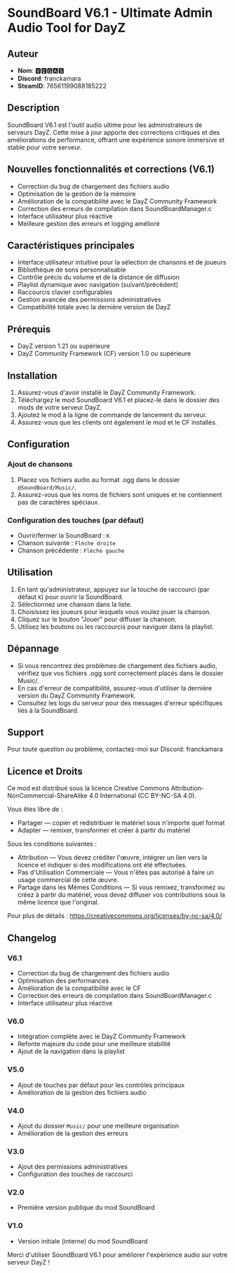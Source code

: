 # SoundBoard V6.1 - Ultimate Admin Audio Tool for DayZ

## Auteur
- **Nom**: 🆅🅴🅶🅰🆂
- **Discord**: franckamara
- **SteamID**: 76561199088185222

## Description
SoundBoard V6.1 est l'outil audio ultime pour les administrateurs de serveurs DayZ. Cette mise à jour apporte des corrections critiques et des améliorations de performance, offrant une expérience sonore immersive et stable pour votre serveur.

## Nouvelles fonctionnalités et corrections (V6.1)
- Correction du bug de chargement des fichiers audio
- Optimisation de la gestion de la mémoire
- Amélioration de la compatibilité avec le DayZ Community Framework
- Correction des erreurs de compilation dans SoundBoardManager.c
- Interface utilisateur plus réactive
- Meilleure gestion des erreurs et logging amélioré

## Caractéristiques principales
- Interface utilisateur intuitive pour la sélection de chansons et de joueurs
- Bibliothèque de sons personnalisable
- Contrôle précis du volume et de la distance de diffusion
- Playlist dynamique avec navigation (suivant/précédent)
- Raccourcis clavier configurables
- Gestion avancée des permissions administratives
- Compatibilité totale avec la dernière version de DayZ

## Prérequis
- DayZ version 1.21 ou supérieure
- DayZ Community Framework (CF) version 1.0 ou supérieure

## Installation
1. Assurez-vous d'avoir installé le DayZ Community Framework.
2. Téléchargez le mod SoundBoard V6.1 et placez-le dans le dossier des mods de votre serveur DayZ.
3. Ajoutez le mod à la ligne de commande de lancement du serveur.
4. Assurez-vous que les clients ont également le mod et le CF installés.


## Configuration
### Ajout de chansons
1. Placez vos fichiers audio au format .ogg dans le dossier `@SoundBoard/Music/`.
2. Assurez-vous que les noms de fichiers sont uniques et ne contiennent pas de caractères spéciaux.

### Configuration des touches (par défaut)
- Ouvrir/fermer la SoundBoard : `K`
- Chanson suivante : `Flèche droite`
- Chanson précédente : `Flèche gauche`

## Utilisation
1. En tant qu'administrateur, appuyez sur la touche de raccourci (par défaut `K`) pour ouvrir la SoundBoard.
2. Sélectionnez une chanson dans la liste.
3. Choisissez les joueurs pour lesquels vous voulez jouer la chanson.
4. Cliquez sur le bouton "Jouer" pour diffuser la chanson.
5. Utilisez les boutons ou les raccourcis pour naviguer dans la playlist.

## Dépannage
- Si vous rencontrez des problèmes de chargement des fichiers audio, vérifiez que vos fichiers .ogg sont correctement placés dans le dossier Music/.
- En cas d'erreur de compatibilité, assurez-vous d'utiliser la dernière version du DayZ Community Framework.
- Consultez les logs du serveur pour des messages d'erreur spécifiques liés à la SoundBoard.

## Support
Pour toute question ou problème, contactez-moi sur Discord: franckamara

## Licence et Droits
Ce mod est distribué sous la licence Creative Commons Attribution-NonCommercial-ShareAlike 4.0 International (CC BY-NC-SA 4.0).

Vous êtes libre de :
- Partager — copier et redistribuer le matériel sous n'importe quel format
- Adapter — remixer, transformer et créer à partir du matériel

Sous les conditions suivantes :
- Attribution — Vous devez créditer l'œuvre, intégrer un lien vers la licence et indiquer si des modifications ont été effectuées.
- Pas d'Utilisation Commerciale — Vous n'êtes pas autorisé à faire un usage commercial de cette œuvre.
- Partage dans les Mêmes Conditions — Si vous remixez, transformez ou créez à partir du matériel, vous devez diffuser vos contributions sous la même licence que l'original.

Pour plus de détails : https://creativecommons.org/licenses/by-nc-sa/4.0/

## Changelog
### V6.1
- Correction du bug de chargement des fichiers audio
- Optimisation des performances
- Amélioration de la compatibilité avec le CF
- Correction des erreurs de compilation dans SoundBoardManager.c
- Interface utilisateur plus réactive

### V6.0
- Intégration complète avec le DayZ Community Framework
- Refonte majeure du code pour une meilleure stabilité
- Ajout de la navigation dans la playlist

### V5.0
- Ajout de touches par défaut pour les contrôles principaux
- Amélioration de la gestion des fichiers audio

### V4.0
- Ajout du dossier `Music/` pour une meilleure organisation
- Amélioration de la gestion des erreurs

### V3.0
- Ajout des permissions administratives
- Configuration des touches de raccourci

### V2.0
- Première version publique du mod SoundBoard

### V1.0
- Version initiale (interne) du mod SoundBoard

Merci d'utiliser SoundBoard V6.1 pour améliorer l'expérience audio sur votre serveur DayZ !
